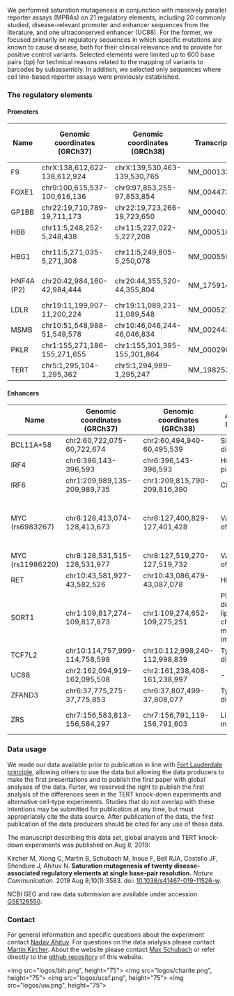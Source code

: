 We performed saturation mutagenesis in conjunction with massively parallel reporter assays (MPRAs) on 21 regulatory elements, including 20 commonly studied, disease-relevant promoter and enhancer sequences from the literature, and one ultraconserved enhancer (UC88). For the former, we focused primarily on regulatory sequences in which specific mutations are known to cause disease, both for their clinical relevance and to provide for positive control variants. Selected elements were limited up to 600 base pairs (bp) for technical reasons related to the mapping of variants to barcodes by subassembly. In addition, we selected only sequences where cell line-based reporter assays were previously established.

### The regulatory elements

#### Promoters

| Name       | Genomic coordinates (GRCh37) | Genomic coordinates (GRCh38) | Transcript  | Associated Phenotype                        | Luciferase vector | MPRA vector | Cell line       | Transf. time (hr) | Fold change (Wild type) | Fold Change (MPRA) | Construct size (bp) |
|------------|------------------------------|------------------------------|-------------|---------------------------------------------|-------------------|-------------|-----------------|-------------------|-------------------------|--------------------|---------------------|
| F9         | chrX:138,612,622-138,612,924 | chrX:139,530,463-139,530,765 | NM_000133.3 | Hemophilia B                                | pGL4.11b          | pGL4.11c    | HepG2           | 24                | 2.6                     | 2.1                | 303                 |
| FOXE1      | chr9:100,615,537-100,616,136 | chr9:97,853,255-97,853,854   | NM_004473.3 | Thyroid cancer                              | pGL4.11b          | pGL4.11c    | HeLa            | 24                | 4.2                     | 2.5                | 600                 |
| GP1BB      | chr22:19,710,789-19,711,173  | chr22:19,723,266-19,723,650  | NM_000407.4 | Bernard-Soulier Syndrome                    | pGL4.11b          | pGL4.11c    | HEL 92.1.7      | 24                | 22.1                    | 12.3               | 385                 |
| HBB        | chr11:5,248,252-5,248,438    | chr11:5,227,022-5,227,208    | NM_000518.4 | Thalassemia                                 | pGL4.11b          | pGL4.11c    | HEL 92.1.7      | 24                | 14.3                    | 8.4                | 187                 |
| HBG1       | chr11:5,271,035-5,271,308    | chr11:5,249,805-5,250,078    | NM_000559.2 | Hereditary persistence of fetal hemoglobin  | pGL4.11b          | pGL4.11c    | HEL 92.1.7      | 24                | 118.1                   | 41.8               | 274                 |
| HNF4A (P2) | chr20:42,984,160-42,984,444  | chr20:44,355,520-44,355,804  | NM_175914.4 | Maturity-onset diabetes of the young (MODY) | pGL4.11b          | pGL4.11c    | HEK293T         | 24                | 2.8                     | 1.3                | 285                 |
| LDLR       | chr19:11,199,907-11,200,224  | chr19:11,089,231-11,089,548  | NM_000527.4 | Familial hypercholesterolemia               | pGL4.11b          | pGL4.11b    | HepG2           | 24                | 110.7                   | 76.6               | 318                 |
| MSMB       | chr10:51,548,988-51,549,578  | chr10:46,046,244-46,046,834  | NM_002443.3 | Prostate cancer                             | pGL4.11b          | pGL4.11c    | HEK293T         | 24                | 8.4                     | 3.4                | 593                 |
| PKLR       | chr1:155,271,186-155,271,655 | chr1:155,301,395-155,301,864 | NM_000298.5 | Pyruvate kinase deficiency                  | pGL4.11b          | pGL4.11c    | K562            | 48                | 29.4                    | 9.6                | 470                 |
| TERT       | chr5:1,295,104-1,295,362     | chr5:1,294,989-1,295,247     | NM_198253.2 | Various types of cancer                     | pGL4.11b          | pGL4.11b    | HEK293T, SF7996 | 24                | 231.8,5.2               | 148.2, 2.7         | 259                 |


#### Enhancers

| Name              | Genomic coordinates (GRCh37)  | Genomic coordinates (GRCh38)  | Associated Phenotype                                               | Luciferase vector   | MPRA vector | Cell line                           | Transf. time (hr)              | Fold change (Wild type) | Fold Change (MPRA) | Construct size (bp) |
|-------------------|-------------------------------|-------------------------------|--------------------------------------------------------------------|---------------------|-------------|-------------------------------------|--------------------------------|-------------------------|--------------------|---------------------|
| BCL11A+58         | chr2:60,722,075-60,722,674    | chr2:60,494,940-60,495,539    | Sickle cell disease                                                | pGL4.23             | pGL4.23d    | HEL 92.1.7                          | 24                             | 2.5                     | 1.7                | 600                 |
| IRF4              | chr6:396,143-396,593          | chr6:396,143-396,593          | Human pigmentation                                                 | pGL4.23             | pGL4.23d    | SK-MEL-28                           | 24                             | 44.5                    | 16.3               | 451                 |
| IRF6              | chr1:209,989,135-209,989,735  | chr1:209,815,790-209,816,390  | Cleft lip                                                          | pGL4.23             | pGL4.23c    | HaCaT                               | 24                             | 17                      | 16.7               | 600                 |
| MYC (rs6983267)  | chr8:128,413,074-128,413,673  | chr8:127,400,829-127,401,428  | Various types of cancer                                            | pGL4.23             | pGL4.23c    | HEK293T                             | 32, 20nM LiCl added after 24hr | 2.8                     | 0.7                | 600                 |
| MYC (rs11986220) | chr8:128,531,515-128,531,977  | chr8:127,519,270-127,519,732  | Various types of cancer                                            | pGL4.23             | pGL4.23d    | LNCaP + 100nM DHT                   | 24                             | 5.5                     | 3.2                | 464                 |
| RET               | chr10:43,581,927-43,582,526   | chr10:43,086,479-43,087,078   | Hirschsprung                                                       | pGL3                | pGL3c       | Neuro-2a                            | 24                             | 2                       | 0.9                | 600                 |
| SORT1             | chr1:109,817,274-109,817,873  | chr1:109,274,652-109,275,251  | Plasma low-density lipoprotein cholesterol & myocardial infarction | pGL4.23             | pGL4.23c    | HepG2                               | 24                             | 235.3                   | 202.2              | 600                 |
| TCF7L2            | chr10:114,757,999-114,758,598 | chr10:112,998,240-112,998,839 | Type 2 diabetes                                                    | pGL4.23             | pGL4.23d    | MIN6                                | 24                             | 9                       | 2.7                | 600                 |
| UC88              | chr2:162,094,919-162,095,508  | chr2:161,238,408-161,238,997  | -                                                                  | pGL4.23             | pGL4.23c    | Neuro-2a                            | 24                             | 9.3                     | 5.4                | 590                 |
| ZFAND3            | chr6:37,775,275-37,775,853    | chr6:37,807,499-37,808,077    | Type 2 diabetes                                                    | pGL4.23             | pGL4.23c    | MIN6                                | 24                             | 14.3                    | 7.3                | 579                 |
| ZRS               | chr7:156,583,813-156,584,297  | chr7:156,791,119-156,791,603  | Limb malformations                                                 | TATA-pGL4m (EV087) | pGL4Zc      | NIH/3T3 (with HOXD13/ HOXD13+HAND2) | 24                             | 04.02.2002              | 3.7/2.6            | 485                 |

### Data usage

We made our data available prior to publication in line with  [Fort Lauderdale principle](https://www.genome.gov/pages/research/wellcomereport0303.pdf), allowing others to use the data but allowing the data producers to make the first presentations and to publish the first paper with global analyses of the data. Furter, we reserved the right to publish the first analysis of the differences seen in the TERT knock-down experiments and alternative cell-type experiments. Studies that do not overlap with these intentions may be submitted for publication at any time, but must appropriately cite the data source. After publication of the data, the first publication of the data producers should be cited for any use of these data.

The manuscript describing this data set, global analysis and TERT knock-down experiments was published on Aug 8, 2019:

Kircher M, Xiong C, Martin B, Schubach M, Inoue F, Bell RJA, Costello JF, Shendure J, Ahituv N. **Saturation mutagenesis of twenty disease-associated regulatory elements at single base-pair resolution.** *Nature Communication*. 2019 Aug 8;10(1):3583. doi: [10.1038/s41467-019-11526-w](https://doi.org/10.1038/s41467-019-11526-w).

NCBI GEO and raw data submission are available under accession [GSE126550](https://www.ncbi.nlm.nih.gov/geo/query/acc.cgi?acc=GSE126550).

### Contact

For general information and specific questions about the experiment contact [Nadav Ahituv](mailto:nadav.ahituv@ucsf.edu). For questions on the data analysis please contact [Martin Kircher](mailto:martin.kircher@bihealth.de). About the website please contact [Max Schubach](mailto:max.schubach@bihealth.de) or refer directly to the [github repository](https://github.com/kircherlab/MPRA_SaturationMutagenesis) of this website.

<p style="text-align: center;">

<img src="logos/bih.png", height="75">
<img src="logos/charite.png", height="75">
<img src="logos/ucsf.png", height="75">
<img src="logos/uw.png", height="75">
</p>

